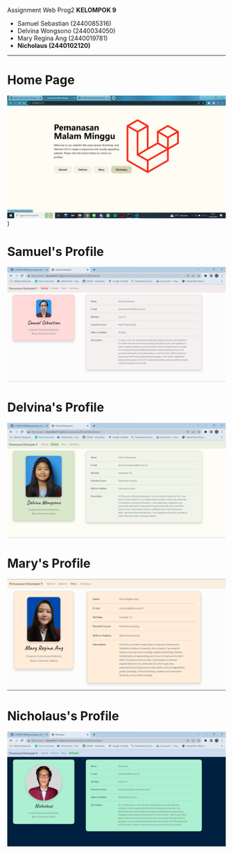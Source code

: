 Assignment Web Prog2
**KELOMPOK 9**
- Samuel Sebastian (2440085316)
- Delvina Wongsono (2440034050)
- Mary Regina Ang (2440019781)
- <b>Nicholaus (2440102120)</b>

<hr>

# Home Page
![Gambar Home Page](https://github.com/nangzy/Asg-WEBPROG-2/blob/main/ScreenShotPage/HomePage.jpg))

# Samuel's Profile
![Gambar Profile Samuel](https://github.com/samuelchristlie/COMP6738049/blob/main/pemanasan/ScreenShot/SamuelProfile.jpg)

# Delvina's Profile
![Gambar Profile Delvina](https://github.com/samuelchristlie/COMP6738049/blob/main/pemanasan/ScreenShot/DelvinaProfile.jpg)

# Mary's Profile
![Gambar Profile Mary](https://github.com/samuelchristlie/COMP6738049/raw/main/pemanasan/ScreenShot/MaryProfile.png)

# Nicholaus's Profile
![Gambar Profile Nicholaus](https://github.com/samuelchristlie/COMP6738049/blob/main/pemanasan/ScreenShot/NicholausProfile.jpg)
